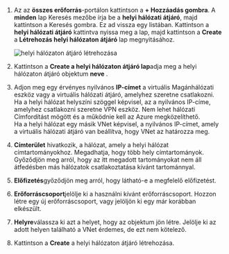 1. Az az **összes erőforrás**-portálon kattintson a **+ Hozzáadás gombra**. A **minden** lap Keresés mezőbe írja be a **helyi hálózati átjáró**, majd kattintson a Keresés gombra. Ez ad vissza egy listában. Kattintson a **helyi hálózati átjáró** kattintva nyissa meg a lap, majd kattintson a **Create** a **Létrehozás helyi hálózaton átjáró** lap megnyitásához.

    ![helyi hálózaton átjáró létrehozása](./media/vpn-gateway-add-lng-rm-portal-include/addlng250.png)

2. Kattintson a **Create a helyi hálózaton átjáró lap**adja meg a helyi hálózaton átjáró objektum **neve** .
 
3. Adjon meg egy érvényes nyilvános **IP-címet** a virtuális Magánhálózati eszköz vagy a virtuális hálózati átjáró, amelyhez szeretne csatlakozni.<br>Ha a helyi hálózat helyszíni szöggel képvisel, az a nyilvános IP-címe, amelyhez csatlakozni szeretne VPN eszköz. Nem lehet hálózati Címfordítást mögött és a működnie kell az Azure megközelíthető.<br>Ha a helyi hálózat egy másik VNet képvisel, a nyilvános IP-címet, amely a virtuális hálózati átjáró van beállítva, hogy VNet az határozza meg.<br>

4. **Címterület** hivatkozik, a hálózat, amely a helyi hálózat címtartományokhoz. Megadhatja, hogy több hely címtartományok. Győződjön meg arról, hogy az itt megadott tartományokat nem áll átfedésben más hálózatok csatlakoztatása kívánt tartománnyal.
 
5. **Előfizetés**győződjön meg arról, hogy látható-e a megfelelő előfizetést.

6. **Erőforráscsoport**jelölje ki a használni kívánt erőforráscsoport. Hozzon létre egy új erőforráscsoport, vagy jelöljön ki egy már korábban elkészült.

7. **Helyre**válassza ki azt a helyet, hogy az objektum jön létre. Jelölje ki az adott helyen található a VNet érdemes, de ezt nem kötelező.

8. Kattintson a **Create** a helyi hálózaton átjáró létrehozása.

